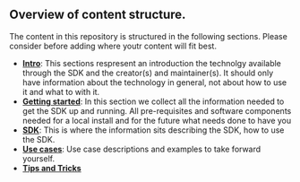 ## Overview of content structure.

The content in this repository is structured in the following sections.  Please consider before adding where youtr content will fit best.

- [**Intro**](./intro/README.md): This sections respresent an introduction the technolgy available through the SDK and the creator(s) and maintainer(s).  It should only have information about the technology in general, not about how to use it and what to with it.
- [**Getting started**](./gettingstarted/README.md):  In this section we collect all the information needed to get the SDK up and running.  All pre-requisites and software components needed for a local install and for the future what needs done to have you
- [**SDK**](./sdk/README.md): This is where the information sits describing the SDK, how to use the SDK. 
- [**Use cases**](./usecases/README.md): Use case descriptions and examples to take forward yourself. 
- [**Tips and Tricks**](./tips_tricks)

